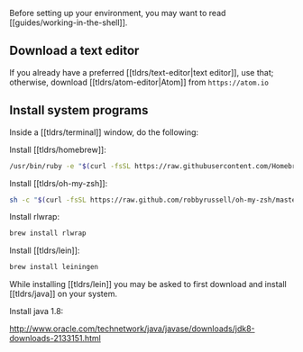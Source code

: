 Before setting up your environment, you may want to read [[guides/working-in-the-shell]].

## Download a text editor

If you already have a preferred [[tldrs/text-editor|text editor]], use that; otherwise, download [[tldrs/atom-editor|Atom]] from `https://atom.io`

## Install system programs

Inside a [[tldrs/terminal]] window, do the following:

Install [[tldrs/homebrew]]:

```sh
/usr/bin/ruby -e "$(curl -fsSL https://raw.githubusercontent.com/Homebrew/install/master/install)"
```

Install [[tldrs/oh-my-zsh]]:

```sh
sh -c "$(curl -fsSL https://raw.github.com/robbyrussell/oh-my-zsh/master/tools/install.sh)"
```

Install rlwrap:

```sh
brew install rlwrap
```

Install [[tldrs/lein]]:

```sh
brew install leiningen
```

While installing [[tldrs/lein]] you may be asked to first download and install [[tldrs/java]] on your system.


Install java 1.8:

http://www.oracle.com/technetwork/java/javase/downloads/jdk8-downloads-2133151.html



